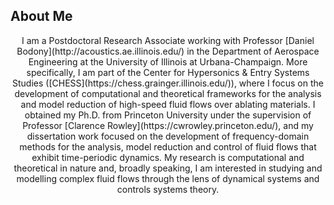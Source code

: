 ## About Me
<p align="center">
I am a Postdoctoral Research Associate working with Professor [Daniel Bodony](http://acoustics.ae.illinois.edu/) in the Department of Aerospace Engineering at the University of Illinois at Urbana-Champaign.
More specifically, I am part of the Center for Hypersonics & Entry Systems Studies ([CHESS](https://chess.grainger.illinois.edu/)), where I focus on the development of computational and theoretical frameworks for the analysis and model reduction of high-speed fluid flows over ablating materials.
I obtained my Ph.D. from Princeton University under the supervision of Professor [Clarence Rowley](https://cwrowley.princeton.edu/), and my dissertation work focused on the development of frequency-domain methods for the analysis, model reduction and control of fluid flows that exhibit time-periodic dynamics.
My research is computational and theoretical in nature and, broadly speaking, I am interested in studying and modelling complex fluid flows through the lens of dynamical systems and controls systems theory.
</p>




